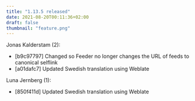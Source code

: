 ```yaml
---
title: "1.13.5 released"
date: 2021-08-20T00:11:36+02:00
draft: false
thumbnail: "feature.png"
---
```


Jonas Kalderstam (2):
  * [b9c97797] Changed so Feeder no longer changes the URL of feeds to
         canonical selflink
  * [a01dafc7] Updated Swedish translation using Weblate

Luna Jernberg (1):
  * [850f411d] Updated Swedish translation using Weblate


